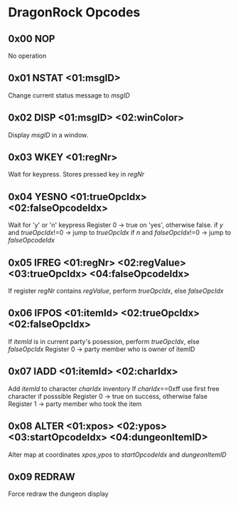 # DragonRock Opcodes

## 0x00 NOP
No operation

## 0x01 NSTAT <01:msgID>
Change current status message to *msgID*

## 0x02 DISP <01:msgID> <02:winColor>
Display *msgID* in a window.

## 0x03 WKEY <01:regNr>
Wait for keypress. Stores pressed key in *regNr*

## 0x04 YESNO <01:trueOpcIdx> <02:falseOpcodeIdx>
Wait for 'y' or 'n' keypress
Register 0 -> true on 'yes', otherwise false.
if *y* and *trueOpcIdx*!=0 -> jump to *trueOpcIdx*
if *n* and *falseOpcIdx*!=0 -> jump to *falseOpcodeIdx*

## 0x05 IFREG <01:regNr> <02:regValue> <03:trueOpcIdx> <04:falseOpcodeIdx>
If register *regNr* contains *regValue*, perform *trueOpcIdx*, else *falseOpcIdx*

## 0x06 IFPOS <01:itemId> <02:trueOpcIdx> <02:falseOpcIdx>
If *itemId* is in current party's posession, perform *trueOpcIdx*, else *falseOpcIdx* 
Register 0 -> party member who is owner of itemID

## 0x07 IADD <01:itemId> <02:charIdx>
Add *itemId* to character *charIdx* inventory
If *charIdx*==0xff use first free character if posssible
Register 0 -> true on success, otherwise false
Register 1 -> party member who took the item

## 0x08 ALTER <01:xpos> <02:ypos> <03:startOpcodeIdx> <04:dungeonItemID>
Alter map at coordinates *xpos*,*ypos* to *startOpcodeIdx* and *dungeonItemID*

## 0x09 REDRAW
Force redraw the dungeon display
